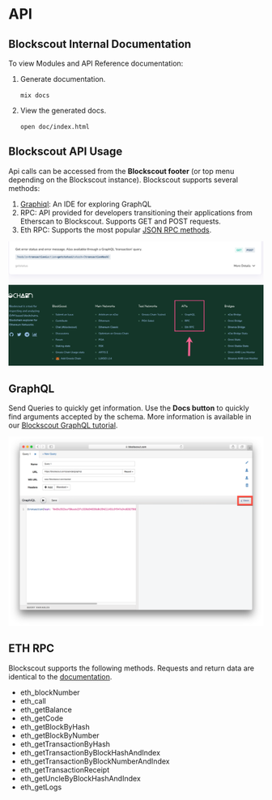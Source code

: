 # API

## Blockscout Internal Documentation

To view Modules and API Reference documentation:

1.  Generate documentation.

    `mix docs`
2.  View the generated docs.

    `open doc/index.html`

## Blockscout API Usage

Api calls can be accessed from the **Blockscout footer** (or top menu depending on the Blockscout instance). Blockscout supports several methods:

1. [Graphiql](https://github.com/graphql/graphiql): An IDE for exploring GraphQL
2. RPC: API provided for developers transitioning their applications from Etherscan to Blockscout. Supports GET and POST requests.
3. Eth RPC: Supports the most popular [JSON RPC methods](https://github.com/ethereum/wiki/wiki/JSON-RPC).

![API links in the Gnosis Chain instance footer ](../../.gitbook/assets/APIs.png)

## GraphQL

Send Queries to quickly get information. Use the **Docs button** to quickly find arguments accepted by the schema. More information is available in our [Blockscout GraphQL tutorial](https://forum.poa.network/t/graphql-in-blockscout/1971).

![Docs button for GraphQL](../../.gitbook/assets/screen-shot-2019-10-08-at-10.48.07-am.png)

## ETH RPC

Blockscout supports the following methods. Requests and return data are identical to the [documentation](https://eth.wiki/json-rpc/API).

* eth\_blockNumber&#x20;
* eth\_call&#x20;
* eth\_getBalance&#x20;
* eth\_getCode&#x20;
* eth\_getBlockByHash&#x20;
* eth\_getBlockByNumber&#x20;
* eth\_getTransactionByHash&#x20;
* eth\_getTransactionByBlockHashAndIndex
* eth\_getTransactionByBlockNumberAndIndex&#x20;
* eth\_getTransactionReceipt&#x20;
* eth\_getUncleByBlockHashAndIndex&#x20;
* eth\_getLogs

